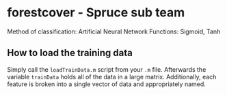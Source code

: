 forestcover - Spruce sub team
===========

Method of classification: Artificial Neural Network
Functions: Sigmoid, Tanh

How to load the training data
-----------------------------
Simply call the `loadTrainData.m` script from your `.m` file. Afterwards the variable `trainData` holds all of the data in a large matrix. Additionally, each feature is broken into a single vector of data and appropriately named.
